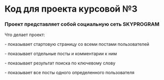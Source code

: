 <h1>Код для проекта курсовой №3</h1>

<h3>Проект представляет собой социальную сеть SKYPROGRAM</h3>
<p>Что делает проект:</p>
<p>- показывает стартовую страницу со всеми постами пользователей</p>
<p>- показывает отдельные посты и комментарии к ним</p>
<p>- показывает результат поиска по ключевому слову</p>
<p>- показывает все посты одного определенного пользователя</p>
